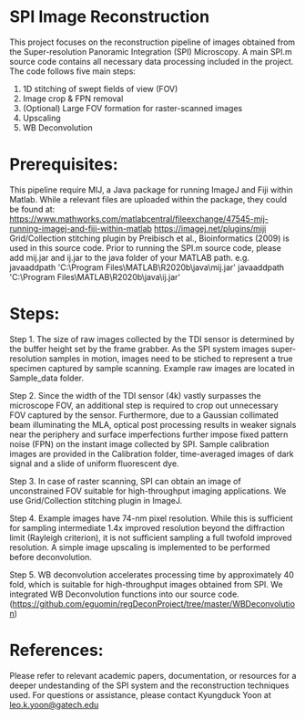 # SPI Image Reconstruction
This project focuses on the reconstruction pipeline of images obtained from the Super-resolution Panoramic Integration (SPI) Microscopy. A main SPI.m source code contains all necessary data processing included in the project.
The code follows five main steps: 
1. 1D stitching of swept fields of view (FOV)
2. Image crop & FPN removal
3. (Optional) Large FOV formation for raster-scanned images
4. Upscaling
5. WB Deconvolution


# Prerequisites:
This pipeline require MIJ, a Java package for running ImageJ and Fiji within Matlab. While a relevant files are uploaded within the package, they could be found at:
https://www.mathworks.com/matlabcentral/fileexchange/47545-mij-running-imagej-and-fiji-within-matlab
https://imagej.net/plugins/miji
Grid/Collection stitching plugin by Preibisch et al., Bioinformatics (2009) is used in this source code.
Prior to running the SPI.m source code, please add mij.jar and ij.jar to the java folder of your MATLAB path. 
e.g. 
javaaddpath 'C:\Program Files\MATLAB\R2020b\java\mij.jar'
javaaddpath 'C:\Program Files\MATLAB\R2020b\java\ij.jar'

# Steps:
Step 1. The size of raw images collected by the TDI sensor is determined by the buffer height set by the frame grabber. As the SPI system images super-resolution samples in motion, images need to be stiched to represent a true specimen captured by sample scanning. Example raw images are located in Sample_data folder.

Step 2. Since the width of the TDI sensor (4k) vastly surpasses the microscope FOV, an additional step is required to crop out unnecessary FOV captured by the sensor. Furthermore, due to a Gaussian collimated beam illuminating the MLA, optical post processing results in weaker signals near the periphery and surface imperfections further impose fixed pattern noise (FPN) on the instant image collected by SPI. Sample calibration images are provided in the Calibration folder, time-averaged images of dark signal and a slide of uniform fluorescent dye.

Step 3. In case of raster scanning, SPI can obtain an image of unconstrained FOV suitable for high-throughput imaging applications. We use Grid/Collection stitching plugin in ImageJ.

Step 4. Example images have 74-nm pixel resolution. While this is sufficient for sampling intermediate 1.4x improved resolution beyond the diffraction limit (Rayleigh criterion), it is not sufficient sampling a full twofold improved resolution. A simple image upscaling is implemented to be performed before deconvolution.

Step 5. WB deconvolution accelerates processing time by approximately 40 fold, which is suitable for high-throughput images obtained from SPI. We integrated WB Deconvolution functions into our source code. (https://github.com/eguomin/regDeconProject/tree/master/WBDeconvolution)

# References:
Please refer to relevant academic papers, documentation, or resources for a deeper undestanding of the SPI system and the reconstruction techniques used.
For questions or assistance, please contact Kyungduck Yoon at leo.k.yoon@gatech.edu

